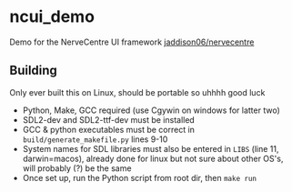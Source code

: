 # ncui_demo
Demo for the NerveCentre UI framework [jaddison06/nervecentre](https://github.com/jaddison06/nervecentre)

## Building
Only ever built this on Linux, should be portable so uhhhh good luck

- Python, Make, GCC required (use Cgywin on windows for latter two)
- SDL2-dev and SDL2-ttf-dev must be installed
- GCC & python executables must be correct in `build/generate_makefile.py` lines 9-10
- System names for SDL libraries must also be entered in `LIBS` (line 11, darwin=macos), already done for linux but not sure about other OS's, will probably (?) be the same
- Once set up, run the Python script from root dir, then `make run`